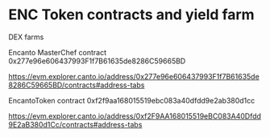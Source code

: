 # ENC Token contracts and yield farm

DEX farms

Encanto MasterChef contract 0x277e96e606437993F1f7B61635de8286C59665BD

https://evm.explorer.canto.io/address/0x277e96e606437993F1f7B61635de8286C59665BD/contracts#address-tabs



EncantoToken contract 0xf2f9aa168015519ebc083a40dfdd9e2ab380d1cc

https://evm.explorer.canto.io/address/0xf2F9AA168015519eBC083A40Dfdd9E2aB380d1Cc/contracts#address-tabs


